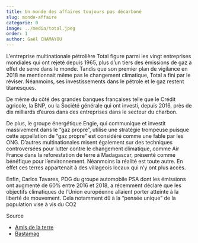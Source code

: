 ```yaml
---
title: Un monde des affaires toujours pas décarboné
slug: monde-affaire
categorie: 0
image: ../media/total.jpeg
order: 1
author: Gaël CHAMAYOU
---
```


L’entreprise multinationale pétrolière Total figure parmi les vingt entreprises mondiales qui ont rejeté depuis 1965, plus d’un tiers des émissions de gaz à effet de serre dans le monde. Tandis que son premier plan de vigilance en 2018 ne mentionnait même pas le changement climatique, Total a fini par le réviser. Néanmoins, ses investissements dans le pétrole et le gaz restent titanesques.

De même du côté des grandes banques françaises telle que le Crédit agricole, la BNP, ou la Société générale qui ont investi, depuis 2016, près de dix milliards d’euros dans des entreprises dans le secteur du charbon.

De plus, le groupe énergétique Engie, qui communique et investit massivement dans le “gaz propre”, utilise une stratégie trompeuse puisque cette appellation de “gaz propre” est considéré comme une fable par les ONG. D’autres multinationales misent également sur des techniques controversées pour lutter contre le changement climatique, comme Air France dans la reforestation de terre à Madagascar, présenté comme bénéfique pour l’environnement. Néanmoins la réalité est toute autre. En effet ces terres appartenait à des villageois locaux qui n’y ont plus accès.

Enfin, Carlos Tavares, PDG du groupe automobile PSA dont les émissions ont augmenté de 60% entre 2016 et 2018, a récemment déclaré que les objectifs climatiques de l’Union européenne allaient porter atteinte à la liberté de mouvement. Cela notamment dû à la “pensée unique” de la population vise à vis du CO2

Source

- [Amis de la terre](http://www.amisdelaterre.org/Rapport-trois-ans-apres-la-COP21-les-banques-francaises-financent-toujours-plus.html)
- [Bastamag](https://www.bastamag.net/Climatosceptiques-reseaux-enquetes-rechauffement-climatique-urgence)
